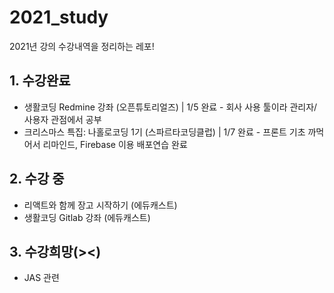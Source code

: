 # 2021_study
2021년 강의 수강내역을 정리하는 레포!

## 1. 수강완료
- 생활코딩 Redmine 강좌 (오픈튜토리얼즈) | 1/5 완료 - 회사 사용 툴이라 관리자/사용자 관점에서 공부
- 크리스마스 특집: 나홀로코딩 1기 (스파르타코딩클럽) | 1/7 완료 - 프론트 기초 까먹어서 리마인드, Firebase 이용 배포연습 완료

## 2. 수강 중
- 리액트와 함께 장고 시작하기 (에듀캐스트)
- 생활코딩 Gitlab 강좌 (에듀캐스트)


## 3. 수강희망(><)
- JAS 관련
